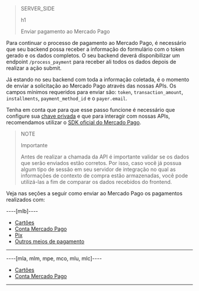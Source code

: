> SERVER_SIDE
>
> h1
>
> Enviar pagamento ao Mercado Pago

Para continuar o processo de pagamento ao Mercado Pago, é necessário que seu backend possa receber a informação do formulário com o token gerado e os dados completos. O seu backend deverá disponibilizar um endpoint `/process_payment` para receber ali todos os dados depois de realizar a ação submit.

Já estando no seu backend com toda a informação coletada, é o momento de enviar a solicitação ao Mercado Pago através das nossas APIs. Os campos mínimos requeridos para enviar são: `token`, `transaction_amount`, `installments`, `payment_method_id` e o `payer.email`.

Tenha em conta que para que esse passo funcione é necessário que configure sua [chave privada](/developers/pt/guides/additional-content/credentials/credentials) e que para interagir com nossas APIs, recomendamos utilizar o [SDK oficial do Mercado Pago](/developers/pt/docs/sdks-library/landing).

> NOTE
> 
> Importante
>
> Antes de realizar a chamada da API é importante validar se os dados que serão enviados estão corretos. Por isso, caso você já possua algum tipo de sessão em seu servidor de integração no qual as informações de contexto de compra estão armazenadas, você pode utilizá-las a fim de comparar os dados recebidos do frontend.

Veja nas seções a seguir como enviar ao Mercado Pago os pagamentos realizados com:

----[mlb]----
* [Cartões](developers/pt/docs/checkout-bricks/payment-brick/payment-submission/cards)
* [Conta Mercado Pago](developers/pt/docs/checkout-bricks/payment-brick/payment-submission/wallet)
* [Pix](developers/pt/docs/checkout-bricks/payment-brick/payment-submission/pix)
* [Outros meios de pagamento](developers/pt/docs/checkout-bricks/payment-brick/payment-submission/other-payment-methods)
------------

----[mla, mlm, mpe, mco, mlu, mlc]----
* [Cartões](developers/pt/docs/checkout-bricks/payment-brick/payment-submission/cards)
* [Conta Mercado Pago](developers/pt/docs/checkout-bricks/payment-brick/payment-submission/wallet)
------------